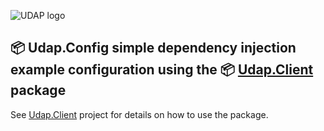 ![UDAP logo](https://avatars.githubusercontent.com/u/77421324?s=48&v=4)

## 📦 Udap.Config simple dependency injection example configuration using the 📦 [Udap.Client](https://www.nuget.org/packages?q=udap.client) package

See [Udap.Client](../../../Udap.Client/docs/README.md) project for details on how to use the package.